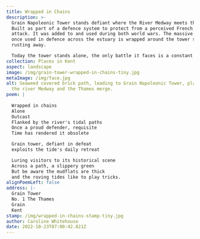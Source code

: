 ```yaml
---
title: Wrapped in Chains
description: >-
  Grain Napoleonic Tower stands defiant where the River Medway meets the Thames.
  Built as part of a defence system to protect from a perceived French naval
  attack. It was added to and used during both world wars. The massive chain
  once used in defence across the estuary is wrapped around the tower slowly
  rusting away. 

  Today the tower stands alone, the only battle it faces is a constant battle against the elements. 
collection: Places in Kent
aspect: landscape
image: /img/grain-tower-wrapped-in-chains-tiny.jpg
metaImage: /img/face.jpg
alt: Seaweed covered brick path, leading to Grain Napoleonic Tower, placed where
  the river Medway and the Thames merge.
poem: |
  
  Wrapped in chains
  Alone
  Outcast
  Flanked by the river's tidal paths
  Once a proud defender, requisite
  Time has rendered it obsolete

  Grain tower, defiant in defeat
  exploits the tide's daily retreat

  Luring visitors to its historical scene 
  Across a path, a slippery green
  But be aware the mudflats are thick 
  and the roving tides like to play tricks.
alignPoemLeft: false
address: |-
  Grain Tower
  No. 1 The Thames
  Grain
  Kent
stamp: /img/wrapped-in-chains-stamp-tiny.jpg
author: Caroline Whitehouse
date: 2022-10-23T07:00:42.821Z
---
```

